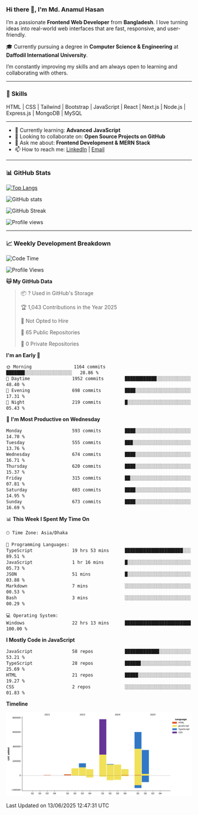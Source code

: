 ### Hi there 👋, I'm Md. Anamul Hasan

I’m a passionate **Frontend Web Developer** from **Bangladesh**. I love turning ideas into real-world web interfaces that are fast, responsive, and user-friendly.

🎓 Currently pursuing a degree in **Computer Science & Engineering** at **Daffodil International University**.

I’m constantly improving my skills and am always open to learning and collaborating with others.

---

### 🚀 Skills
HTML | CSS | Tailwind | Bootstrap | JavaScript | React | Next.js | Node.js | Express.js | MongoDB | MySQL 

---

- 🌱 Currently learning: **Advanced JavaScript**
- 👯 Looking to collaborate on: **Open Source Projects on GitHub**
- 💬 Ask me about: **Frontend Development & MERN Stack**
- 📫 How to reach me: [LinkedIn](https://www.linkedin.com/in/mdanamulhasan201) | [Email](mailto:anamulhasan3625@gmail.com)

---

### 📊 GitHub Stats

[![Top Langs](https://github-readme-stats.vercel.app/api/top-langs/?username=mdanamulhasan201&layout=compact)](https://github.com/anuraghazra/github-readme-stats)

![GitHub stats](https://github-readme-stats.vercel.app/api?username=mdanamulhasan201&show_icons=true&count_private=true&theme=tokyonight)

![GitHub Streak](https://streak-stats.demolab.com?user=mdanamulhasan201&theme=tokyonight)

![Profile views](https://gpvc.arturio.dev/mdanamulhasan201)

---

### 📈 Weekly Development Breakdown

<!--START_SECTION:waka-->
![Code Time](http://img.shields.io/badge/Code%20Time-261%20hrs%2020%20mins-blue)

![Profile Views](http://img.shields.io/badge/Profile%20Views-1-blue)

**🐱 My GitHub Data** 

> 📦 ? Used in GitHub's Storage 
 > 
> 🏆 1,043 Contributions in the Year 2025
 > 
> 🚫 Not Opted to Hire
 > 
> 📜 65 Public Repositories 
 > 
> 🔑 0 Private Repositories 
 > 
**I'm an Early 🐤** 

```text
🌞 Morning                1164 commits        ███████░░░░░░░░░░░░░░░░░░   28.86 % 
🌆 Daytime                1952 commits        ████████████░░░░░░░░░░░░░   48.40 % 
🌃 Evening                698 commits         ████░░░░░░░░░░░░░░░░░░░░░   17.31 % 
🌙 Night                  219 commits         █░░░░░░░░░░░░░░░░░░░░░░░░   05.43 % 
```
📅 **I'm Most Productive on Wednesday** 

```text
Monday                   593 commits         ████░░░░░░░░░░░░░░░░░░░░░   14.70 % 
Tuesday                  555 commits         ███░░░░░░░░░░░░░░░░░░░░░░   13.76 % 
Wednesday                674 commits         ████░░░░░░░░░░░░░░░░░░░░░   16.71 % 
Thursday                 620 commits         ████░░░░░░░░░░░░░░░░░░░░░   15.37 % 
Friday                   315 commits         ██░░░░░░░░░░░░░░░░░░░░░░░   07.81 % 
Saturday                 603 commits         ████░░░░░░░░░░░░░░░░░░░░░   14.95 % 
Sunday                   673 commits         ████░░░░░░░░░░░░░░░░░░░░░   16.69 % 
```


📊 **This Week I Spent My Time On** 

```text
🕑︎ Time Zone: Asia/Dhaka

💬 Programming Languages: 
TypeScript               19 hrs 53 mins      ██████████████████████░░░   89.51 % 
JavaScript               1 hr 16 mins        █░░░░░░░░░░░░░░░░░░░░░░░░   05.73 % 
JSON                     51 mins             █░░░░░░░░░░░░░░░░░░░░░░░░   03.88 % 
Markdown                 7 mins              ░░░░░░░░░░░░░░░░░░░░░░░░░   00.53 % 
Bash                     3 mins              ░░░░░░░░░░░░░░░░░░░░░░░░░   00.29 % 

💻 Operating System: 
Windows                  22 hrs 13 mins      █████████████████████████   100.00 % 
```

**I Mostly Code in JavaScript** 

```text
JavaScript               58 repos            █████████████░░░░░░░░░░░░   53.21 % 
TypeScript               28 repos            ██████░░░░░░░░░░░░░░░░░░░   25.69 % 
HTML                     21 repos            █████░░░░░░░░░░░░░░░░░░░░   19.27 % 
CSS                      2 repos             ░░░░░░░░░░░░░░░░░░░░░░░░░   01.83 % 
```



**Timeline**

![Lines of Code chart](https://raw.githubusercontent.com/mdanamulhasan201/mdanamulhasan201/main/assets/bar_graph.png)


 Last Updated on 13/06/2025 12:47:31 UTC
<!--END_SECTION:waka-->
